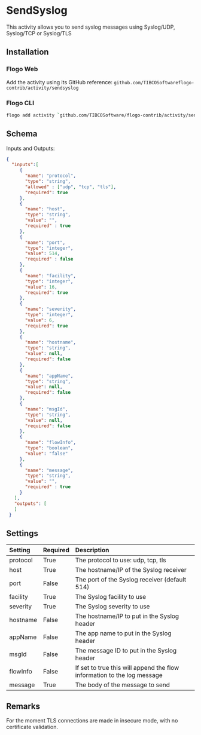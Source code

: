 # SendSyslog
This activity allows you to send syslog messages using Syslog/UDP, Syslog/TCP or Syslog/TLS

## Installation
### Flogo Web
Add the activity using its GitHub reference: `github.com/TIBCOSoftwareflogo-contrib/activity/sendsyslog`
### Flogo CLI
```bash
flogo add activity `github.com/TIBCOSoftware/flogo-contrib/activity/sendsyslog`
```

## Schema
Inputs and Outputs:

```json
{
  "inputs":[
     {
       "name": "protocol",
       "type": "string",
       "allowed" : ["udp", "tcp", "tls"],
       "required": true
     },
     {
       "name": "host",
       "type": "string",
       "value": "",
       "required" : true
     },
     {
       "name": "port",
       "type": "integer",
       "value": 514,
       "required" : false
     },
     {
       "name": "facility",
       "type": "integer",
       "value": 16,
       "required": true
     },
     {
       "name": "severity",
       "type": "integer",
       "value": 6,
       "required": true
     },
     {
       "name": "hostname",
       "type": "string",
       "value": null,
       "required": false
     },
     {
       "name": "appName",
       "type": "string",
       "value": null,
       "required": false
     },
     {
       "name": "msgId",
       "type": "string",
       "value": null,
       "required": false
     },
     {
       "name": "flowInfo",
       "type": "boolean",
       "value": "false"
     },
     {
       "name": "message",
       "type": "string",
       "value": "",
       "required" : true
     }
   ],
   "outputs": [
   ]
 }
```
## Settings
| Setting     | Required | Description |
|:------------|:---------|:------------|
| protocol     | True    | The protocol to use: udp, tcp, tls |
| host     | True    | The hostname/IP of the Syslog receiver |
| port     | False | The port of the Syslog receiver (default 514) |
| facility | True | The Syslog facility to use |
| severity | True | The Syslog severity to use |
| hostname | False | The hostname/IP to put in the Syslog header |
| appName | False | The app name to put in the Syslog header |
| msgId | False | The message ID to put in the Syslog header |
| flowInfo    | False    | If set to true this will append the flow information to the log message |
| message     | True    | The body of the message to send |

## Remarks

For the moment TLS connections are made in insecure mode, with no certificate validation.
```
